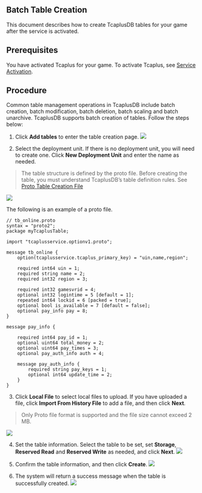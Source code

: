 [//]: # (chinagitpath:XXXXX)

## Batch Table Creation
This document describes how to create TcaplusDB tables for your game after the service is activated.

## Prerequisites
You have activated Tcaplus for your game.
To activate Tcaplus, see [Service Activation](https://intl.cloud.tencent.com/document/product/596/10869).

## Procedure
Common table management operations in TcaplusDB include batch creation, batch modification, batch deletion, batch scaling and batch unarchive.
TcaplusDB supports batch creation of tables. Follow the steps below:  
1. Click **Add tables** to enter the table creation page.
![](https://main.qcloudimg.com/raw/95381d456556dee21d1efd125076d7a1.png)

2. Select the deployment unit. If there is no deployment unit, you will need to create one. Click **New Deployment Unit** and enter the name as needed.
> The table structure is defined by the proto file. Before creating the table, you must understand TcaplusDB’s table definition rules. See [Proto Table Creation File](https://intl.cloud.tencent.com/document/product/1016/30286)
>
![](https://main.qcloudimg.com/raw/4fe221481d531c3495951006e8109109.png)


The following is an example of a proto file.

```
// tb_online.proto
syntax = "proto2";
package myTcaplusTable;

import "tcaplusservice.optionv1.proto";

message tb_online {
    option(tcaplusservice.tcaplus_primary_key) = "uin,name,region";

    required int64 uin = 1; 
    required string name = 2; 
    required int32 region = 3;

    required int32 gamesvrid = 4; 
    optional int32 logintime = 5 [default = 1];
    repeated int64 lockid = 6 [packed = true]; 
    optional bool is_available = 7 [default = false]; 
    optional pay_info pay = 8; 
}

message pay_info { 

    required int64 pay_id = 1;
    optional uint64 total_money = 2;
    optional uint64 pay_times = 3;
    optional pay_auth_info auth = 4;

    message pay_auth_info { 
        required string pay_keys = 1;
        optional int64 update_time = 2;
    }
}
```

3. Click **Local File** to select local files to upload. If you have uploaded a file, click **Import From History File** to add a file, and then click **Next**.
> Only Proto file format is supported and the file size  cannot exceed 2 MB.
> 
![](https://main.qcloudimg.com/raw/138c78c572216fb906338248cd2883d6.png)

4. Set the table information. Select the table to be set, set **Storage**, **Reserved Read** and **Reserved Write** as needed, and click **Next**.
![](https://main.qcloudimg.com/raw/f8234f0e7431c827fa14768491f08db7.png)

5. Confirm the table information, and then click **Create**.
![](https://main.qcloudimg.com/raw/870584ad7b59bcd6fc7175e85b9384d8.png)

6. The system will return a success message when the table is successfully created. 
![](https://main.qcloudimg.com/raw/edbb79dc9fbfedb97424edd3cf9bbd46.png)



